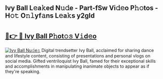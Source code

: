 ## Ivy Ball L𝚎a𝚔ed N𝚞𝚍e - Part-fSw Vi𝚍𝚎o P𝚑𝚘tos - H𝚘𝚝 O𝚗𝚕yf𝚊ns L𝚎a𝚔s y2gId

# <h2><a href="http://kf54uy4.oniu.top/?m=Ivy+Ball">🔗👉 🔴 Ivy Ball P𝚑ot𝚘𝚜 V𝚒d𝚎o</a></h2>

[![Ivy Ball Nu𝚍e𝚜](https://i.imgur.com/0qMVB7G.gif)](http://kf54uy4.oniu.top/?m=Ivy+Ball)
Digital trendsetter Ivy Ball, acclaimed for sharing dance and lifestyle content, consisting of presentations and personal vlogs on social media. Gifted ventriloquist Ivy Ball, famed for their exceptional skills and accomplishments in manipulating inanimate objects to appear as if they're speaking.  
